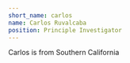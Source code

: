 ```yaml
---
short_name: carlos
name: Carlos Ruvalcaba
position: Principle Investigator
---
```

Carlos is from Southern California